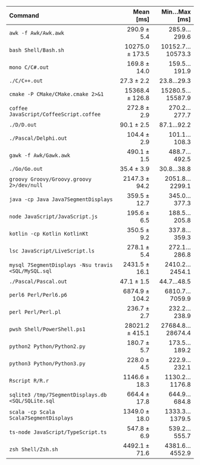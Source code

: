 | Command | Mean [ms] | Min…Max [ms] |
|:---|---:|---:|
| `awk -f Awk/Awk.awk` | 290.9 ± 5.4 | 285.9…299.6 |
| `bash Shell/Bash.sh` | 10275.0 ± 173.5 | 10152.7…10573.3 |
| `mono C/C#.out` | 169.8 ± 14.0 | 159.5…191.9 |
| `./C/C++.out` | 27.3 ± 2.2 | 23.8…29.3 |
| `cmake -P CMake/CMake.cmake 2>&1` | 15368.4 ± 126.8 | 15280.5…15587.9 |
| `coffee JavaScript/CoffeeScript.coffee` | 272.8 ± 2.9 | 270.2…277.7 |
| `./D/D.out` | 90.1 ± 2.5 | 87.1…92.2 |
| `./Pascal/Delphi.out` | 104.4 ± 2.9 | 101.1…108.3 |
| `gawk -f Awk/Gawk.awk` | 490.1 ± 1.5 | 488.7…492.5 |
| `./Go/Go.out` | 35.4 ± 3.9 | 30.8…38.8 |
| `groovy Groovy/Groovy.groovy 2>/dev/null` | 2147.3 ± 94.2 | 2051.8…2299.1 |
| `java -cp Java Java7SegmentDisplays` | 359.5 ± 12.7 | 345.0…377.3 |
| `node JavaScript/JavaScript.js` | 195.6 ± 6.5 | 188.5…205.8 |
| `kotlin -cp Kotlin KotlinKt` | 350.5 ± 9.2 | 337.8…359.3 |
| `lsc JavaScript/LiveScript.ls` | 278.1 ± 5.4 | 272.1…286.8 |
| `mysql 7SegmentDisplays -Nsu travis <SQL/MySQL.sql` | 2431.5 ± 16.1 | 2410.2…2454.1 |
| `./Pascal/Pascal.out` | 47.1 ± 1.5 | 44.7…48.5 |
| `perl6 Perl/Perl6.p6` | 6874.9 ± 104.2 | 6810.7…7059.9 |
| `perl Perl/Perl.pl` | 236.7 ± 2.7 | 232.2…238.9 |
| `pwsh Shell/PowerShell.ps1` | 28021.2 ± 415.1 | 27684.8…28674.4 |
| `python2 Python/Python2.py` | 180.7 ± 5.7 | 173.5…189.2 |
| `python3 Python/Python3.py` | 228.0 ± 4.5 | 222.9…232.1 |
| `Rscript R/R.r` | 1146.6 ± 18.3 | 1130.2…1176.8 |
| `sqlite3 /tmp/7SegmentDisplays.db <SQL/SQLite.sql` | 664.4 ± 17.8 | 644.9…684.8 |
| `scala -cp Scala Scala7SegmentDisplays` | 1349.0 ± 18.0 | 1333.3…1379.5 |
| `ts-node JavaScript/TypeScript.ts` | 547.8 ± 6.9 | 539.2…555.7 |
| `zsh Shell/Zsh.sh` | 4492.1 ± 71.6 | 4381.6…4552.9 |
